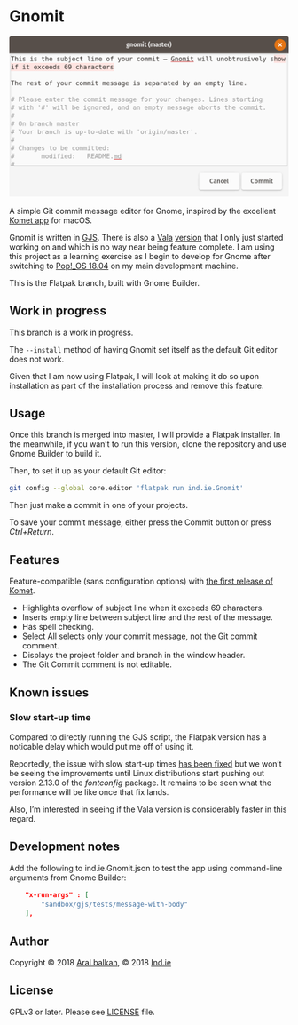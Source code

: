 # Gnomit

![Screenshot of Gnomit showing the overflow highlighting on the subject line and the automatically inserted empty line between the subject line and the rest of the commit message.](gnomit.png)

A simple Git commit message editor for Gnome, inspired by the excellent [Komet app](https://github.com/zorgiepoo/Komet) for macOS.

Gnomit is written in [GJS](https://gitlab.gnome.org/GNOME/gjs/wikis/Home). There is also a [Vala](https://wiki.gnome.org/Projects/Vala) [version](https://source.ind.ie/gnome/gnomit/vala) that I only just started working on and which is no way near being feature complete. I am using this project as a learning exercise as I begin to develop for Gnome after switching to [Pop!_OS 18.04](https://ar.al/2018/07/26/popos-18.04-the-state-of-the-art-in-linux-on-desktop/) on my main development machine.

This is the Flatpak branch, built with Gnome Builder.

## Work in progress

This branch is a work in progress.

The `--install` method of having Gnomit set itself as the default Git editor does not work.

Given that I am now using Flatpak, I will look at making it do so upon installation as part of the installation process and remove this feature.

## Usage

Once this branch is merged into master, I will provide a Flatpak installer. In the meanwhile, if you wan’t to run this version, clone the repository and use Gnome Builder to build it.

Then, to set it up as your default Git editor:

```bash
git config --global core.editor 'flatpak run ind.ie.Gnomit'
```

Then just make a commit in one of your projects.

To save your commit message, either press the Commit button or press _Ctrl+Return_.

## Features

Feature-compatible (sans configuration options) with [the first release of Komet](https://github.com/zorgiepoo/Komet/releases/tag/0.1).

  * Highlights overflow of subject line when it exceeds 69 characters.
  * Inserts empty line between subject line and the rest of the message.
  * Has spell checking.
  * Select All selects only your commit message, not the Git commit comment.
  * Displays the project folder and branch in the window header.
  * The Git Commit comment is not editable.
  
## Known issues

### Slow start-up time

Compared to directly running the GJS script, the Flatpak version has a noticable delay which would put me off of using it.

Reportedly, the issue with slow start-up times [has been fixed](https://blogs.gnome.org/alexl/2018/01/16/fixing-flatpak-startup-times/) but we won’t be seeing the improvements until Linux distributions start pushing out version 2.13.0 of the _fontconfig_ package. It remains to be seen what the performance will be like once that fix lands.

Also, I’m interested in seeing if the Vala version is considerably faster in this regard.   

## Development notes

Add the following to ind.ie.Gnomit.json to test the app using command-line arguments from Gnome Builder:

```json
    "x-run-args" : [
        "sandbox/gjs/tests/message-with-body"
    ],
```

## Author

Copyright © 2018 [Aral balkan](https://ar.al), © 2018 [Ind.ie](https://ind.ie)

## License

GPLv3 or later. Please see [LICENSE](https://source.ind.ie/gnome/gnomit/blob/master/LICENSE) file.

